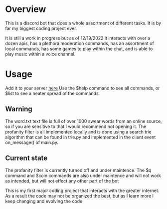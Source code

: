 # Overview
This is a discord bot that does a whole assortment of different tasks. It is by far my biggest coding project ever. 


It is still a work in progress but as of 12/19/2022 it interacts with over a dozen apis, has a plethora moderation commands, has 
an assortment of local commands, has some games to play within the chat, and is able to play music within a voice channel. 

# Usage
Add it to your server [here](https://discord.com/api/oauth2/authorize?client_id=877014219499925515&permissions=8&scope=bot)
Use the $help command to see all commands, or $list to 
see a neater spread of the commands. 

## Warning
The word.txt text file is full of over 1000 swear words from an online source, so if you are sensitive to that I would recommend not opening it.
The profanity filter is all implemented locally and is done using a search trie algorithm that can be found in trie.py and implemented in the client event on_message() of main.py. 

## Current state
The profanity filter is currently turned off and under maintence. The $q command and $coin commands are also under maintence and will not work as intended, but will not effect any other part of the bot


This is my first major coding project that interacts with the greater internet. As a result the code may not be organized the best, but as I learn more I keep changing and evolving the code. 
